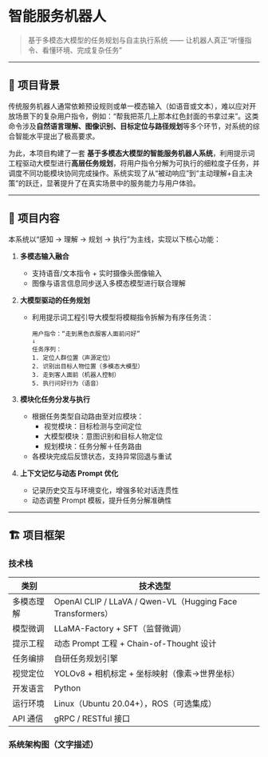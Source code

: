 # 智能服务机器人

> 基于多模态大模型的任务规划与自主执行系统 —— 让机器人真正“听懂指令、看懂环境、完成复杂任务”

---

## 📌 项目背景

传统服务机器人通常依赖预设规则或单一模态输入（如语音或文本），难以应对开放场景下的复杂用户指令，例如：“帮我把茶几上那本红色封面的书拿过来”。这类命令涉及**自然语言理解、图像识别、目标定位与路径规划**等多个环节，对系统的综合智能水平提出了极高要求。

为此，本项目构建了一套 **基于多模态大模型的智能服务机器人系统**，利用提示词工程驱动大模型进行**高层任务规划**，将用户指令分解为可执行的细粒度子任务，并调度不同功能模块协同完成操作。系统实现了从“被动响应”到“主动理解+自主决策”的跃迁，显著提升了在真实场景中的服务能力与用户体验。

---

## 🧩 项目内容

本系统以“感知 → 理解 → 规划 → 执行”为主线，实现以下核心功能：

1. **多模态输入融合**
   - 支持语音/文本指令 + 实时摄像头图像输入
   - 图像与语言信息同步送入多模态模型进行联合理解

2. **大模型驱动的任务规划**
   - 利用提示词工程引导大模型将模糊指令拆解为有序任务流：
     ```
     用户指令：“走到黑色衣服客人面前问好”
     ↓
     任务序列：
     1. 定位人群位置（声源定位）
     2. 识别出目标人物位置（多模态大模型）
     3. 走到客人面前（机器人控制）
     5. 执行问好行为（语音）
     ```

3. **模块化任务分发与执行**
   - 根据任务类型自动路由至对应模块：
     - 视觉模块：目标检测与空间定位
     - 大模型模块：意图识别和目标人物定位
     - 规划模块：任务分解＋任务路由
   - 各模块完成后反馈状态，支持异常回退与重试

4. **上下文记忆与动态 Prompt 优化**
   - 记录历史交互与环境变化，增强多轮对话连贯性
   - 动态调整 Prompt 模板，提升任务分解准确性

---

## 🏗️ 项目框架

### 技术栈

| 类别             | 技术选型 |
|------------------|----------|
| 多模态理解       | OpenAI CLIP / LLaVA / Qwen-VL（Hugging Face Transformers） |
| 模型微调         | LLaMA-Factory + SFT（监督微调） |
| 提示工程         | 动态 Prompt 工程 + Chain-of-Thought 设计 |
| 任务编排         | 自研任务规划引擎  |
| 视觉定位         | YOLOv8 + 相机标定 + 坐标映射（像素→世界坐标） |
| 开发语言         | Python |
| 运行环境         | Linux（Ubuntu 20.04+），ROS（可选集成） |
| API 通信         | gRPC / RESTful 接口 |

### 系统架构图（文字描述）

